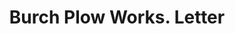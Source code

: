 ---
doi: 10.7916/D8806DRM
date_other: '1903'
date_other_textual: '1903'
form: correspondence
genre:
- Letters (correspondence)
name:
- Burch Plow Works
object_in_context_url: https://biggert.cul.columbia.edu/items/view/ave_biggert_01300
subject_hierarchical_geographic:
- Crestline, Ohio, United States
subject_name:
- Burch Plow Works
title: Burch Plow Works. Letter
sort_title: Burch Plow Works. Letter
call_number: ave_biggert_01300
coordinates:
- 40.78472222222222,-82.74027777777778
pid: ave_biggert_01300
identifiers: ave_biggert_01300
thumbnail: https://derivativo-1.library.columbia.edu/iiif/2/ldpd:343314/full/!256,256/0/native.jpg
permalink: "/biggert/ave_biggert_01300/"
layout: iiif-image-page
---